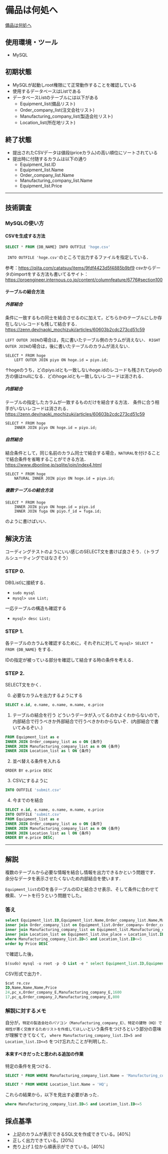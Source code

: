 # 備品は何処へ

[備品は何処へ](https://blog.icttoracon.net/2020/11/02/%e5%82%99%e5%93%81%e3%81%af%e4%bd%95%e5%87%a6%e3%81%b8/)

## 使用環境・ツール
- MySQL

## 初期状態
- MySQLが起動しroot権限にて正常動作することを確認している
- 使用するデータベースはListである
- データベースListのテーブルには以下がある
    - Equipment_list(備品リスト)
    - Order_company_list(注文会社リスト)
    - Manufacturing_company_list(製造会社リスト)
    - Location_list(所在地リスト)

## 終了状態
- 提出されたCSVデータは値段(priceカラム)の高い順位にソートされている
- 提出時に付随するカラムは以下の通り
    - Equipment_list.ID
    - Equipment_list.Name
    - Order_company_list.Name
    - Manufacturing_company_list.Name
    - Equipment_list.Price

----

## 技術調査

### MySQLの使い方

#### CSVを生成する方法

``` sql
SELECT * FROM {DB_NAME} INFO OUTFILE 'hoge.csv'
```
` INTO OUTFILE 'hoge.csv'`のところで出力するファイルを指定している．

参考：https://qiita.com/catatsuy/items/9fdf4423d5f4885b9bf9
csvからデータのimportをする方法も書いてるサイト：
https://proengineer.internous.co.jp/content/columnfeature/6776#section100

#### テーブルの結合方法

##### 外部結合
条件に一致するもの同士を結合させるのに加えて，どちらかのテーブルにしか存在しないレコードも残して結合する． https://zenn.dev/naoki_mochizuki/articles/60603b2cdc273cd51c59

`LEFT OUTER JOIN`の場合は，先に書いたテーブル側のカラムが消えない．
`RIGHT OUTER JOIN`の場合は，後に書いたテーブルのカラムが消えない．

```
SELECT * FROM hoge
    LEFT OUTER JOIN piyo ON hoge.id = piyo.id;
```

↑hogeのうち，どのpiyo.idとも一致しないhoge.idのレコードも残されてpiyoの方の値はnullになる．どのhoge.idとも一致しないレコードは消される．

##### 内部結合

テーブルの指定したカラムが一致するものだけを結合する方法．
条件に合う相手がいないレコードは消される． https://zenn.dev/naoki_mochizuki/articles/60603b2cdc273cd51c59

```
SELECT * FROM hoge
    INNER JOIN piyo ON hoge.id = piyo.id;
```

##### 自然結合

結合条件として，同じ名前のカラム同士で結合する場合，`NATURAL`を付けることで結合条件を省略することができる方法． https://www.dbonline.jp/sqlite/join/index4.html

```
SELECT * FROM hoge
    NATURAL INNER JOIN piyo ON hoge.id = piyo.id;
```

##### 複数テーブルの結合方法

```
SELECT * FROM hoge
    INNER JOIN piyo ON hoge.id = piyo.id
    INNER JOIN fuga ON piyo.f_id = fuga.id;
```

のように書けばいい．

## 解決方法
コーディングテストのようにいい感じのSELECT文を書けば良さそう．（トラブルシューティングではなさそう）

### STEP 0.
DB(List)に接続する．

- `sudo mysql`
- `mysql> use List;`

一応テーブルの構造も確認する

- `mysql> desc List;`

### STEP 1.
各テーブルのカラムを確認するために，それぞれに対して
`mysql> SELECT * FROM {DB_NAME}` をする．

IDの指定が被っている部分を確認して結合する時の条件を考える．

### STEP 2.
SELECT文をかく．

0. 必要なカラムを出力するようにする

``` sql
SELECT e.id, e.name, o.name, m.name, e.price
```

1. テーブルの結合を行う
どういうデータが入ってるのかよくわからないので，内部結合で行うべきか外部結合で行うべきかわからないぞ．(内部結合で書いてみるぞい．)

``` sql
FROM Equipment_list as e 
INNER JOIN Order_company_list as o ON {条件} 
INNER JOIN Manufacturing_company_list as m ON {条件}
INNER JOIN Location_list as l ON {条件}
```

2. 並べ替える条件を入れる

```
ORDER BY e.price DESC
```

3. CSVにするように

``` sql
INTO OUTFILE 'submit.csv'
```

4. 今までのを結合 

``` sql
SELECT e.id, e.name, o.name, m.name, e.price
INTO OUTFILE 'submit.csv'
FROM Equipment_list as e 
INNER JOIN Order_company_list as o ON {条件} 
INNER JOIN Manufacturing_company_list as m ON {条件}
INNER JOIN Location_list as l ON {条件}
ORDER BY e.price DESC;
```

---- 

## 解説

複数のテーブルから必要な情報を結合し情報を出力できるかという問題です．
余分なデータを表示させたくないため内部結合を使います．

`Equipment_list`のIDを各テーブルのIDと結合させ表示、そして条件に合わせて検索、ソートを行うという問題でした。

### 答え

``` sql
select Equipment_list.ID,Equipment_list.Name,Order_company_list.Name,Manufacturing_company_list.Name,Equipment_list.Date,Equipment_list.Price  from Equipment_list 
inner join Order_company_list on Equipment_list.Order_company= Order_company_list.ID
inner join Manufacturing_company_list on Equipment_list.Manufacturing_campany = Manufacturing_company_list.ID
inner join Location_list on Equipment_list.Use_place = Location_list.ID
where Manufacturing_company_list.ID=5 and Location_list.ID<=5
order by Price DESC
```

で確認した後，

``` sql 
$(sudo) mysql -u root -p -D List -e " select Equipment_list.ID,Equipment_list.Name,Order_company_list.Name,Manufacturing_company_list.Name,Equipment_list.Price  from Equipment_list inner join Order_company_list on Equipment_list.Order_company= Order_company_list.ID inner join Manufacturing_company_list on Equipment_list.Manufacturing_company = Manufacturing_company_list.ID inner join Location_list on Equipment_list.Use_place = Location_list.ID where Manufacturing_company_list.ID=5 and Location_list.ID<=5 order by Price DESC;" |sed 's/\t/,/g'> re.csv
```

CSV形式で出力↑．

``` sql
$cat re.csv
ID,Name,Name,Name,Price
24,pc_x,Order_company_E,Manufacturing_company_E,1600
17,pc_q,Order_company_J,Manufacturing_company_E,800
```

### 解説に対するメモ

自分が，`特定の製造会社のパソコン（Manufacturing_company_E）、特定の建物（HQ）で相性が悪く交換するためリストを作成してほしい`という条件をつけろという部分の意味が理解できてなくて， `where Manufacturing_company_list.ID=5 and Location_list.ID<=5` をつけ忘れたことが判明した．

#### 本来すべきだったと思われる追加の作業

特定の条件を見つける．

```sql
SELECT * FROM WHERE Manufacturing_company_list.Name = 'Manufacturing_company_E';
```

```sql
SELECT * FROM WHERE Location_list.Name = 'HQ';
```

これらの結果から，以下を見出す必要があった．

```sql
where Manufacturing_company_list.ID=5 and Location_list.ID<=5
```

## 採点基準
- 上記のカラムが表示できるSQL文を作成できている。[40%]
- 正しく出力できている。[20%]
- 売り上げ１位から順表示ができている。[40%]